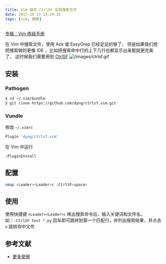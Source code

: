 ```yaml
---
title: Vim 插件 CtrlSF 全局搜索文件
date: 2017-10-13 14:19:35
tags: [vim, 搜索]
---
```


[专辑：Vim 练级手册](/vim)

在 Vim 中搜索文件，使用 Ack 或 EasyGrep 已经足足的够了，
但是如果我们想把搜索做的更像 IDE ，比如把搜索命中行的上下几行也都显示出来那就更完美了，
这时候我们需要用到 [CtrlSF](https://github.com/dyng/ctrlsf.vim)
![/images/ctrlsf.gif](/images/ctrlsf.gif)
<!-- more -->
<!-- toc -->
## 安装
### Pathogen
```bash
$ cd ~/.vim/bundle
$ git clone https://github.com/dyng/ctrlsf.vim.git
```

### Vundle
修改 `~/.vimrc`
```bash
Plugin 'dyng/ctrlsf.vim'
```
在 Vim 中运行
```bash
:PluginInstall
```

## 配置
```bash
nmap <Leader><Leader>c :CtrlSF<space>
```

## 使用
使用快捷键 `<Leader><Leader>c` 唤出搜索命令后，输入关键词和文件名，
如：`:CtrlSF test *.py` 回车即可跳转到第一个匹配行，并列出搜索结果，并点击 `o` 跳转命中文件

## 参考文献
- [更多使用](https://github.com/dyng/ctrlsf.vim#key-maps)
